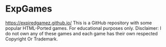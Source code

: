 # ExpGames
https://expiredgamez.github.io/
This is a GitHub repository with some popular HTML-Ported games.
For educational purposes only.
Disclaimer: I do not own any of these games and each game has their own respected Copyright Or Trademark.
